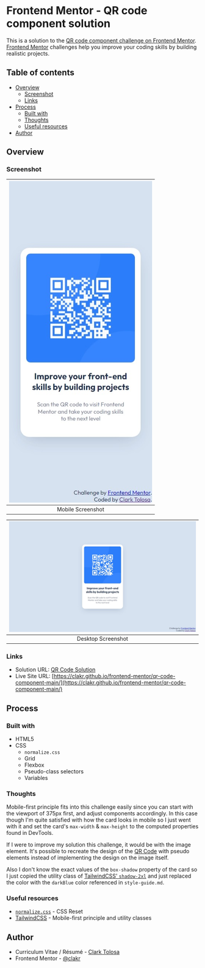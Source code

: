 # Frontend Mentor - QR code component solution

This is a solution to the [QR code component challenge on Frontend Mentor](https://www.frontendmentor.io/challenges/qr-code-component-iux_sIO_H). [Frontend Mentor](https://www.frontendmentor.io) challenges help you improve your coding skills by building realistic projects. 

## Table of contents

- [Overview](#overview)
  - [Screenshot](#screenshot)
  - [Links](#links)
- [Process](#Process)
  - [Built with](#built-with)
  - [Thoughts](#Thoughts)
  - [Useful resources](#useful-resources)
- [Author](#author)

## Overview

### Screenshot

| ![Mobile](./images/375px.jpeg) |
|:--:|
|Mobile Screenshot|

| ![Desktop](./images/1440px.jpeg) |
|:--:|
|Desktop Screenshot|

### Links

- Solution URL: [QR Code Solution](https://github.com/clakr/frontend-mentor/tree/main/qr-code-component-main)
- Live Site URL: [https://clakr.github.io/frontend-mentor/qr-code-component-main/](https://clakr.github.io/frontend-mentor/qr-code-component-main/)

## Process

### Built with

- HTML5
- CSS
  - `normalize.css`
  - Grid
  - Flexbox
  - Pseudo-class selectors
  - Variables

### Thoughts

Mobile-first principle fits into this challenge easily since you can start with the viewport of 375px first, and adjust components accordingly. In this case though I'm quite satisfied with how the card looks in mobile so I just went with it and set the card's `max-width` & `max-height` to the computed properties found in DevTools.

If I were to improve my solution this challenge, it would be with the image element. It's possible to recreate the design of the [QR Code](./images/image-qr-code.png) with pseudo elements instead of implementing the design on the image itself. 

Also I don't know the exact values of the `box-shadow` property of the card so I just copied the utility class of [TailwindCSS' `shadow-2xl`](https://tailwindcss.com/docs/box-shadow) and just replaced the color with the `darkBlue` color referenced in `style-guide.md`.

### Useful resources

- [`normalize.css`](https://www.joshwcomeau.com/css/custom-css-reset/) - CSS Reset
- [TailwindCSS](https://tailwindcss.com/) - Mobile-first principle and utility classes

## Author

- Curriculum Vitae / Résumé - [Clark Tolosa](https://clakr.vercel.app)
- Frontend Mentor - [@clakr](https://www.frontendmentor.io/profile/clakr)


